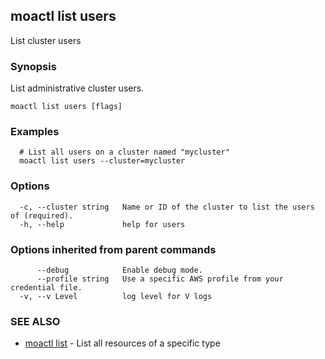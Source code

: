 ## moactl list users

List cluster users

### Synopsis

List administrative cluster users.

```
moactl list users [flags]
```

### Examples

```
  # List all users on a cluster named "mycluster"
  moactl list users --cluster=mycluster
```

### Options

```
  -c, --cluster string   Name or ID of the cluster to list the users of (required).
  -h, --help             help for users
```

### Options inherited from parent commands

```
      --debug            Enable debug mode.
      --profile string   Use a specific AWS profile from your credential file.
  -v, --v Level          log level for V logs
```

### SEE ALSO

* [moactl list](moactl_list.md)	 - List all resources of a specific type

